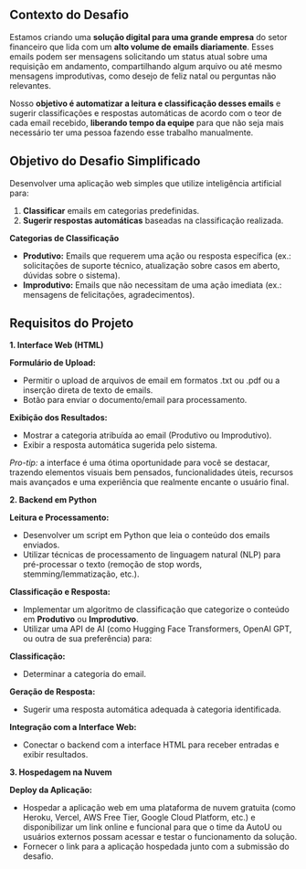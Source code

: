 ## Contexto do Desafio

Estamos criando uma **solução digital para uma grande empresa** do setor financeiro que lida com um **alto volume de emails diariamente**. Esses emails podem ser mensagens solicitando um status atual sobre uma requisição em andamento, compartilhando algum arquivo ou até mesmo mensagens improdutivas, como desejo de feliz natal ou perguntas não relevantes. 

Nosso **objetivo é automatizar a leitura e classificação desses emails** e sugerir classificações e respostas automáticas de acordo com o teor de cada email recebido, **liberando tempo da equipe** para que não seja mais necessário ter uma pessoa fazendo esse trabalho manualmente.

## Objetivo do Desafio Simplificado

Desenvolver uma aplicação web simples que utilize inteligência artificial para:

1. **Classificar** emails em categorias predefinidas.
2. **Sugerir respostas automáticas** baseadas na classificação realizada.

**Categorias de Classificação**

- **Produtivo:** Emails que requerem uma ação ou resposta específica (ex.: solicitações de suporte técnico, atualização sobre casos em aberto, dúvidas sobre o sistema).
- **Improdutivo:** Emails que não necessitam de uma ação imediata (ex.: mensagens de felicitações, agradecimentos).

## Requisitos do Projeto

**1. Interface Web (HTML)**

**Formulário de Upload:**

- Permitir o upload de arquivos de email em formatos .txt ou .pdf ou a inserção direta de texto de emails.
- Botão para enviar o documento/email para processamento.

**Exibição dos Resultados:**

- Mostrar a categoria atribuída ao email (Produtivo ou Improdutivo).
- Exibir a resposta automática sugerida pelo sistema.

*Pro-tip:* a interface é uma ótima oportunidade para você se destacar, trazendo elementos visuais bem pensados, funcionalidades úteis, recursos mais avançados e uma experiência que realmente encante o usuário final.

**2. Backend em Python**

**Leitura e Processamento:**

- Desenvolver um script em Python que leia o conteúdo dos emails enviados.
- Utilizar técnicas de processamento de linguagem natural (NLP) para pré-processar o texto (remoção de stop words, stemming/lemmatização, etc.).

**Classificação e Resposta:**

- Implementar um algoritmo de classificação que categorize o conteúdo em **Produtivo** ou **Improdutivo**.
- Utilizar uma API de AI (como Hugging Face Transformers, OpenAI GPT, ou outra de sua preferência) para:

**Classificação:**

- Determinar a categoria do email.

**Geração de Resposta:**

- Sugerir uma resposta automática adequada à categoria identificada.

**Integração com a Interface Web:**

- Conectar o backend com a interface HTML para receber entradas e exibir resultados.

**3. Hospedagem na Nuvem**

**Deploy da Aplicação:**

- Hospedar a aplicação web em uma plataforma de nuvem gratuita (como Heroku, Vercel, AWS Free Tier, Google Cloud Platform, etc.) e disponibilizar um link online e funcional para que o time da AutoU ou usuários externos possam acessar e testar o funcionamento da solução.
- Fornecer o link para a aplicação hospedada junto com a submissão do desafio.